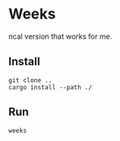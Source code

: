 # Weeks

ncal version that works for me.

## Install

```
git clone ..
cargo install --path ./
```

## Run

```
weeks
```
